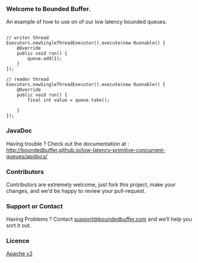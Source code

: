 ### Welcome to Bounded Buffer.

An example of how to use on of our low latency bounded queues.

```

// writer thread
Executors.newSingleThreadExecutor().execute(new Runnable() {
    @Override
    public void run() {
        queue.add(1);
    }
});

// reader thread
Executors.newSingleThreadExecutor().execute(new Runnable() {
    @Override
    public void run() {
        final int value = queue.take();

    }
});

```

### JavaDoc
Having trouble ? Check out the documentation at : http://boundedbuffer.github.io/low-latency-primitive-concurrent-queues/apidocs/


### Contributors
Contributors are extremely welcome, just fork this project, make your changes, and we'd be happy to review your pull-request.

### Support or Contact
Having Problems ? Contact support@boundedbuffer.com and we’ll help you sort it out.

### Licence
[Apache v2](http://www.apache.org/licenses/LICENSE-2.0.html)


